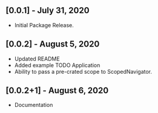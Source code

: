 ## [0.0.1] - July 31, 2020

* Initial Package Release.

## [0.0.2] - August 5, 2020
* Updated README
* Added example TODO Application
* Ability to pass a pre-crated scope to ScopedNavigator.

## [0.0.2+1] - August 6, 2020
* Documentation